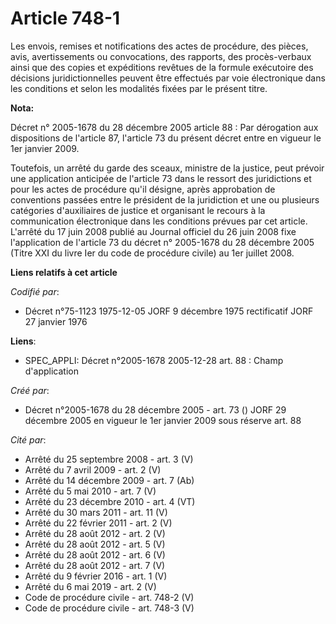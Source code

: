 # Article 748-1

Les envois, remises et notifications des actes de procédure, des pièces, avis, avertissements ou convocations, des rapports,
des procès-verbaux ainsi que des copies et expéditions revêtues de la formule exécutoire des décisions juridictionnelles
peuvent être effectués par voie électronique dans les conditions et selon les modalités fixées par le présent titre.

**Nota:**

Décret n° 2005-1678 du 28 décembre 2005 article 88 : Par dérogation aux dispositions de l'article 87, l'article 73 du présent
décret entre en vigueur le 1er janvier 2009.

Toutefois, un arrêté du garde des sceaux, ministre de la justice, peut prévoir une application anticipée de l'article 73 dans
le ressort des juridictions et pour les actes de procédure qu'il désigne, après approbation de conventions passées entre le
président de la juridiction et une ou plusieurs catégories d'auxiliaires de justice et organisant le recours à la
communication électronique dans les conditions prévues par cet article. L'arrêté du 17 juin 2008 publié au Journal officiel
du 26 juin 2008 fixe l'application de l'article 73 du décret n° 2005-1678 du 28 décembre 2005 (Titre XXI du livre Ier du code
de procédure civile) au 1er juillet 2008.

**Liens relatifs à cet article**

_Codifié par_:

  - Décret n°75-1123 1975-12-05 JORF 9 décembre 1975 rectificatif JORF 27 janvier 1976

**Liens**:

  - SPEC_APPLI: Décret n°2005-1678 2005-12-28 art. 88 : Champ d'application

_Créé par_:

  - Décret n°2005-1678 du 28 décembre 2005 - art. 73 () JORF 29 décembre 2005 en vigueur le 1er janvier 2009 sous réserve art. 88

_Cité par_:

  - Arrêté du 25 septembre 2008 - art. 3 (V)
  - Arrêté du 7 avril 2009 - art. 2 (V)
  - Arrêté du 14 décembre 2009 - art. 7 (Ab)
  - Arrêté du 5 mai 2010 - art. 7 (V)
  - Arrêté du 23 décembre 2010 - art. 4 (VT)
  - Arrêté du 30 mars 2011 - art. 11 (V)
  - Arrêté du 22 février 2011 - art. 2 (V)
  - Arrêté du 28 août 2012 - art. 2 (V)
  - Arrêté du 28 août 2012 - art. 5 (V)
  - Arrêté du 28 août 2012 - art. 6 (V)
  - Arrêté du 28 août 2012 - art. 7 (V)
  - Arrêté du 9 février 2016 - art. 1 (V)
  - Arrêté du 6 mai 2019 - art. 2 (V)
  - Code de procédure civile - art. 748-2 (V)
  - Code de procédure civile - art. 748-3 (V)
